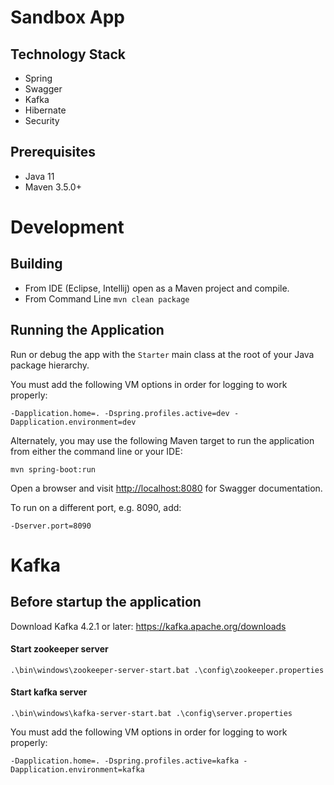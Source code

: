 # Sandbox App

## Technology Stack
* Spring
* Swagger
* Kafka
* Hibernate
* Security

## Prerequisites
* Java 11
* Maven 3.5.0+

# Development
## Building
* From IDE (Eclipse, Intellij) open as a Maven project and compile.
* From Command Line `mvn clean package`

## Running the Application
Run or debug the app with the `Starter` main class at the root of your Java package hierarchy.

You must add the following VM options in order for logging to work properly:
```
-Dapplication.home=. -Dspring.profiles.active=dev -Dapplication.environment=dev
```
Alternately, you may use the following Maven target to run the application from either the command line or your IDE:
```
mvn spring-boot:run
```
Open a browser and visit [http://localhost:8080](http://localhost:8080) for Swagger documentation.

To run on a different port, e.g. 8090, add:
```
-Dserver.port=8090
```

# Kafka
## Before startup the application

Download Kafka 4.2.1 or later: 
https://kafka.apache.org/downloads

#### Start zookeeper server
```
.\bin\windows\zookeeper-server-start.bat .\config\zookeeper.properties
```

#### Start kafka server
```
.\bin\windows\kafka-server-start.bat .\config\server.properties
```

You must add the following VM options in order for logging to work properly:
```
-Dapplication.home=. -Dspring.profiles.active=kafka -Dapplication.environment=kafka
```